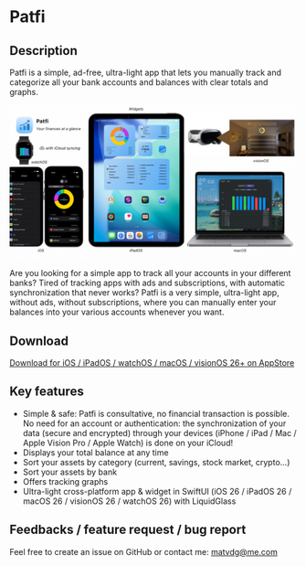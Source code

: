 # Patfi

## Description
Patfi is a simple, ad-free, ultra-light app that lets you manually track and categorize all your bank accounts and balances with clear totals and graphs.

![Patfi Screenshot](https://github.com/matvdg/Patfi/blob/603654a5e8a4b1f1b63f1f7973db682c9070e51c/Patfi.png)

Are you looking for a simple app to track all your accounts in your different banks? Tired of tracking apps with ads and subscriptions, with automatic synchronization that never works? Patfi is a very simple, ultra-light app, without ads, without subscriptions, where you can manually enter your balances into your various accounts whenever you want. 

## Download
[Download for iOS / iPadOS / watchOS / macOS / visionOS 26+ on AppStore](https://apps.apple.com/us/app/patfi/id6753033441)

## Key features
- Simple & safe: Patfi is consultative, no financial transaction is possible. No need for an account or authentication: the synchronization of your data (secure and encrypted) through your devices (iPhone / iPad / Mac / Apple Vision Pro / Apple Watch) is done on your iCloud!
- Displays your total balance at any time
- Sort your assets by category (current, savings, stock market, crypto...)
- Sort your assets by bank 
- Offers tracking graphs
- Ultra-light cross-platform app & widget in SwiftUI (iOS 26 / iPadOS 26 / macOS 26 / visionOS 26 / watchOS 26) with LiquidGlass


## Feedbacks / feature request / bug report

Feel free to create an issue on GitHub or contact me: matvdg@me.com
